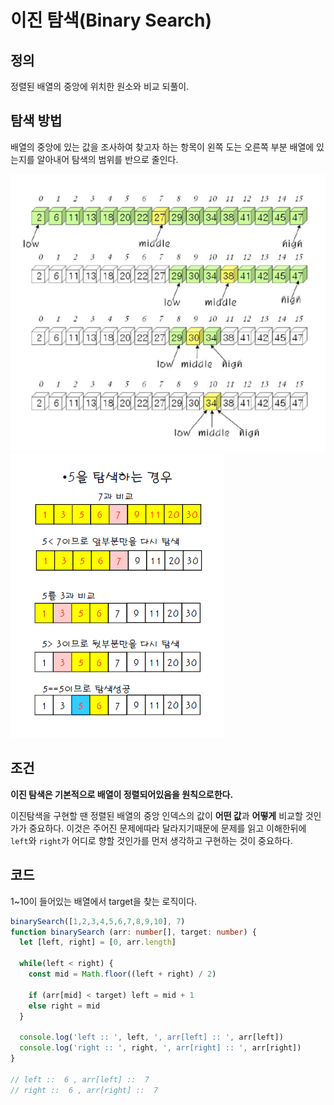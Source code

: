# 이진 탐색(Binary Search)

## 정의

정렬된 배열의 중앙에 위치한 원소와 비교 되풀이.

## 탐색 방법

배열의 중앙에 있는 값을 조사하여 찾고자 하는 항목이 왼쪽 도는 오른쪽 부분 배열에 있는지를 알아내어 탐색의 범위를 반으로 줄인다.

![탐색](./bs1.png) ![탐색](./bs2.png)

## 조건

**이진 탐색은 기본적으로 배열이 정렬되어있음을 원칙으로한다.** 

이진탐색을 구현할 땐 정렬된 배열의 중앙 인덱스의 값이 **어떤 값**과 **어떻게** 비교할 것인가가 중요하다.
이것은 주어진 문제에따라 달라지기때문에 문제를 읽고 이해한뒤에 `left`와 `right`가 어디로 향할 것인가를 먼저 생각하고 구현하는 것이 중요하다.

## 코드

1~10이 들어있는 배열에서 target을 찾는 로직이다.

```ts
binarySearch([1,2,3,4,5,6,7,8,9,10], 7)
function binarySearch (arr: number[], target: number) {
  let [left, right] = [0, arr.length]

  while(left < right) {
    const mid = Math.floor((left + right) / 2)

    if (arr[mid] < target) left = mid + 1
    else right = mid
  }

  console.log('left :: ', left, ', arr[left] :: ', arr[left])
  console.log('right :: ', right, ', arr[right] :: ', arr[right])
}

// left ::  6 , arr[left] ::  7
// right ::  6 , arr[right] ::  7
```